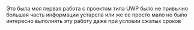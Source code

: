 Это была моя первая работа с проектом типа UWP было не привычно большая часть информации устарела или же ее просто мало но было интересно выполнять эту работу даже при условии сжатых сроков 
